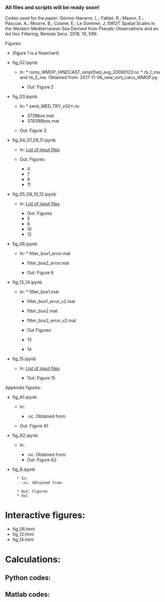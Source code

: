### All files and scripts will be ready soon!

Codes used for the paper: Gómez-Navarro, L.; Fablet, R.; Mason, E.; Pascual, A.; Mourre, B.; Cosme, E.; Le Sommer, J. SWOT Spatial Scales in the Western Mediterranean Sea Derived from Pseudo-Observations and an Ad Hoc Filtering. Remote Sens. 2018, 10, 599.  

Figures:

* (figure 1 is a flowchart)

* fig_02.ipynb
	
	* In:
        	* roms_WMOP_HINDCAST_simplified_avg_20090123.nc
        	* rb_1_ma and rb_2_ma.  Obtained from: 2017-11-06_new_vort_calcs_WMOP.py
		
        * Out: Figure 2

* fig_03.ipynb 
	
	* In:
        	* swot_MED_TRY_c02*.nc
		* 3739box.mat
		* 378398box.mat
		
    * Out: Figure 3
            
* fig_04_07_09_11.ipynb

	* In: [List of input files](input_files/list_fig_04_07_09_11.md)
		
	* Out: Figures
		* 4
		* 7
		* 9
		* 11

* fig_05_08_10_12.ipynb
	
	* In:  [List of input files](/input_files/list_fig_05_08_10_12.md)

    	* Out: Figures
		* 5
		* 8
		* 10
		* 12
        
* fig_06.ipynb
 
 	* In: 
        	* filter_box1_error.mat
		* filter_box2_error.mat
	
    	* Out: Figure 6
           
* fig_13_14.ipynb
    	
	* In: 
        	* filter_box1.mat
		* filter_box1_error_v2.mat
		* filter_box2.mat
		* filter_box2_error_v2.mat
	
    	* Out Figures:
		* 13
		* 14
        
* fig_15.ipynb
    	
	* In: [List of input files](input_files/list_fig_015.md)
	
    	* Out: Figure 15
	
Appendix figures:

* fig_A1.ipynb
    	
	* In:
        - .nc. Obtained from:
    	
	* Out: Figure A1
	
- fig_A2.ipynb

	* In:
        - .nc. Obtained from:
    
    	* Out: Figure A2
        
* fig_B.ipynb
    
    	* In:
        - .nc. Obtained from:
    
    	* Out: Figures
		* dsC
		
# Interactive figures:

- fig_06.html
- fig_13.html
- fig_14.html

# Calculations:

## Python codes:


## Matlab codes:


